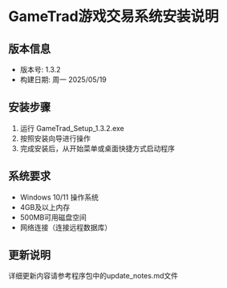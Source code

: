 # GameTrad游戏交易系统安装说明 
 
## 版本信息 
- 版本号: 1.3.2 
- 构建日期: 周一 2025/05/19 
 
## 安装步骤 
1. 运行 GameTrad_Setup_1.3.2.exe 
2. 按照安装向导进行操作 
3. 完成安装后，从开始菜单或桌面快捷方式启动程序 
 
## 系统要求 
- Windows 10/11 操作系统 
- 4GB及以上内存 
- 500MB可用磁盘空间 
- 网络连接（连接远程数据库） 
 
## 更新说明 
详细更新内容请参考程序包中的update_notes.md文件 
 

